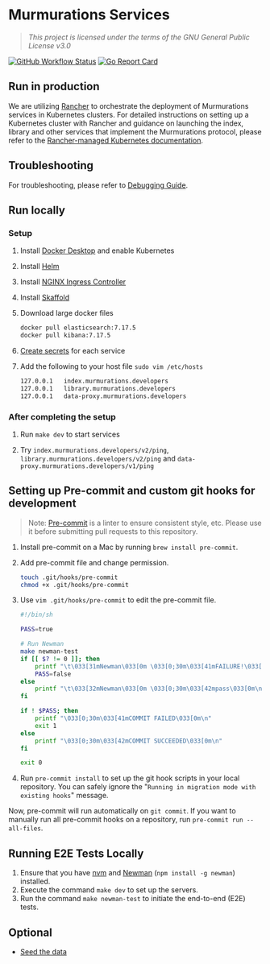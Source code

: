 # Murmurations Services

> _This project is licensed under the terms of the GNU General Public License v3.0_

[![GitHub Workflow Status](https://img.shields.io/github/actions/workflow/status/MurmurationsNetwork/MurmurationsServices/main.yaml?branch=main&style=flat-square)](https://github.com/MurmurationsNetwork/MurmurationsServices/actions)
[![Go Report Card](https://goreportcard.com/badge/github.com/MurmurationsNetwork/MurmurationsServices?style=flat-square)](https://goreportcard.com/report/github.com/MurmurationsNetwork/MurmurationsServices)

## Run in production

We are utilizing [Rancher](https://www.rancher.com/) to orchestrate the deployment of Murmurations services in Kubernetes clusters. For detailed instructions on setting up a Kubernetes cluster with Rancher and guidance on launching the index, library and other services that implement the Murmurations protocol, please refer to the [Rancher-managed Kubernetes documentation](docs/rancher/README.md).

## Troubleshooting

For troubleshooting, please refer to [Debugging Guide](./docs/debugging-guide/README.md).

## Run locally

### Setup

1. Install [Docker Desktop](https://www.docker.com/products/docker-desktop) and enable Kubernetes

2. Install [Helm](https://helm.sh/docs/intro/install/)

3. Install [NGINX Ingress Controller](docs/ingress-nginx)

4. Install [Skaffold](https://skaffold.dev/docs/install/)

5. Download large docker files

    ```sh
    docker pull elasticsearch:7.17.5
    docker pull kibana:7.17.5
    ```

6. [Create secrets](docs/rancher/07-run-murmuration-services/secrets.md) for each service

7. Add the following to your host file `sudo vim /etc/hosts`

    ```sh
    127.0.0.1   index.murmurations.developers
    127.0.0.1   library.murmurations.developers
    127.0.0.1   data-proxy.murmurations.developers
    ```

### After completing the setup

1. Run `make dev` to start services

2. Try `index.murmurations.developers/v2/ping`, `library.murmurations.developers/v2/ping` and `data-proxy.murmurations.developers/v1/ping`

## Setting up Pre-commit and custom git hooks for development

> Note: [Pre-commit](https://pre-commit.com) is a linter to ensure consistent style, etc. Please use it before submitting pull requests to this repository.

1. Install pre-commit on a Mac by running `brew install pre-commit`.

2. Add pre-commit file and change permission.

    ```sh
    touch .git/hooks/pre-commit
    chmod +x .git/hooks/pre-commit
    ```

3. Use `vim .git/hooks/pre-commit` to edit the pre-commit file.

   ```sh
   #!/bin/sh

   PASS=true

   # Run Newman
   make newman-test
   if [[ $? != 0 ]]; then
       printf "\t\033[31mNewman\033[0m \033[0;30m\033[41mFAILURE!\033[0m\n"
       PASS=false
   else
       printf "\t\033[32mNewman\033[0m \033[0;30m\033[42mpass\033[0m\n"
   fi

   if ! $PASS; then
       printf "\033[0;30m\033[41mCOMMIT FAILED\033[0m\n"
       exit 1
   else
       printf "\033[0;30m\033[42mCOMMIT SUCCEEDED\033[0m\n"
   fi

   exit 0
   ```

4. Run `pre-commit install` to set up the git hook scripts in your local repository. You can safely ignore the "`Running in migration mode with existing hooks`" message.

Now, pre-commit will run automatically on `git commit`. If you want to manually run all pre-commit hooks on a repository, run `pre-commit run --all-files`.

## Running E2E Tests Locally

1. Ensure that you have [nvm](https://github.com/nvm-sh/nvm?tab=readme-ov-file#installing-and-updating) and [Newman](https://github.com/postmanlabs/newman) (`npm install -g newman`) installed.
2. Execute the command `make dev` to set up the servers.
3. Run the command `make newman-test` to initiate the end-to-end (E2E) tests.

## Optional

- [Seed the data](docs/seed.md)
